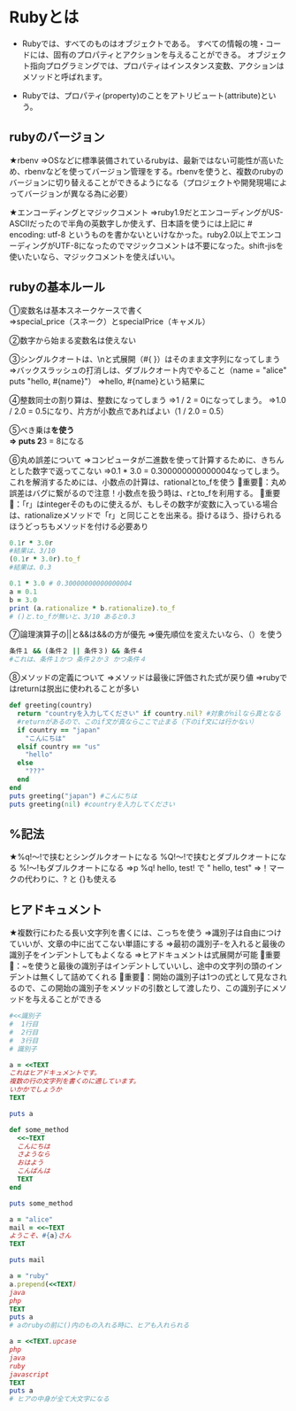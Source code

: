 # Rubyとは

* Rubyでは、すべてのものはオブジェクトである。 すべての情報の塊・コードには、固有のプロパティとアクションを与えることができる。 オブジェクト指向プログラミングでは、プロパティはインスタンス変数、アクションはメソッドと呼ばれます。  

* Rubyでは、プロパティ(property)のことをアトリビュート(attribute)という。

## rubyのバージョン

★rbenv
⇒OSなどに標準装備されているrubyは、最新ではない可能性が高いため、rbenvなどを使ってバージョン管理をする。rbenvを使うと、複数のrubyのバージョンに切り替えることができるようになる（プロジェクトや開発現場によってバージョンが異なる為に必要）

★エンコーディングとマジックコメント
⇒ruby1.9だとエンコーディングがUS-ASCIIだったので半角の英数字しか使えず、日本語を使うには上記に # encoding: utf-8 というものを書かないといけなかった。ruby2.0以上でエンコーディングがUTF-8になったのでマジックコメントは不要になった。shift-jisを使いたいなら、マジックコメントを使えばいい。

## rubyの基本ルール

①変数名は基本スネークケースで書く  
⇒special_price（スネーク）とspecialPrice（キャメル）

②数字から始まる変数名は使えない

③シングルクオートは、\nと式展開（#{ }）はそのまま文字列になってしまう
⇒バックスラッシュの打消しは、ダブルクオート内でやること（name = "alice" puts "hello, \#{name}"）
⇒hello, #{name}という結果に

④整数同士の割り算は、整数になってしまう
⇒1 / 2 = 0になってしまう。
⇒1.0 / 2.0 = 0.5になり、片方が小数点であればよい（1 / 2.0 = 0.5）

⑤べき乗は**を使う  
⇒ puts 2**3 = 8になる

⑥丸め誤差について
⇒コンピュータが二進数を使って計算するために、きちんとした数字で返ってこない
⇒0.1 * 3.0 = 0.300000000000004なってしまう。これを解消するためには、小数点の計算は、rationalとto_fを使う
🔶重要🔶：丸め誤差はバグに繋がるので注意！小数点を扱う時は、rとto_fを利用する。
🔶重要🔶：「r」はintegerそのものに使えるが、もしその数字が変数に入っている場合は、rationalizeメソッドで「r」と同じことを出来る。掛けるほう、掛けられるほうどっちもメソッドを付ける必要あり

```ruby
0.1r * 3.0r 
#結果は、3/10
(0.1r * 3.0r).to_f
#結果は、0.3

0.1 * 3.0 # 0.30000000000000004
a = 0.1
b = 3.0
print (a.rationalize * b.rationalize).to_f
# ()と.to_fが無いと、3/10 あると0.3
```


⑦論理演算子の||と&&は&&の方が優先
⇒優先順位を変えたいなら、（）を使う

```ruby
条件１ && (条件２ || 条件３) && 条件４
#これは、条件１かつ 条件２か３ かつ条件４
```

⑧メソッドの定義について
⇒メソッドは最後に評価された式が戻り値
⇒rubyではreturnは脱出に使われることが多い

```ruby
def greeting(country)
  return "countryを入力してください" if country.nil? #対象がnilなら真となる
  #returnがあるので、このif文が真ならここで止まる（下のif文には行かない）
  if country == "japan"
    "こんにちは"
  elsif country == "us"
    "hello"
  else 
    "???"
  end  
end
puts greeting("japan") #こんにちは
puts greeting(nil) #countryを入力してください
```

## %記法

★%q!～!で挟むとシングルクオートになる  %Q!～!で挟むとダブルクオートになる  %!～!もダブルクオートになる
⇒p %q! hello, test! で " hello, test"
⇒！マークの代わりに、? と {}も使える

## ヒアドキュメント

★複数行にわたる長い文字列を書くには、こっちを使う
⇒識別子は自由につけていいが、文章の中に出てこない単語にする
⇒最初の識別子-を入れると最後の識別子をインデントしてもよくなる
⇒ヒアドキュメントは式展開が可能
🔶重要🔶：~を使うと最後の識別子はインデントしていいし、途中の文字列の頭のインデントは無くして詰めてくれる
🔶重要🔶：開始の識別子は1つの式として見なされるので、この開始の識別子をメソッドの引数として渡したり、この識別子にメソッドを与えることができる

```ruby
#<<識別子
#  1行目
#  2行目
#  3行目
# 識別子

a = <<TEXT
これはヒアドキュメントです。
複数の行の文字列を書くのに適しています。
いかかでしょうか
TEXT

puts a

def some_method
  <<~TEXT
  こんにちは
  さようなら
  おはよう
  こんばんは
  TEXT
end

puts some_method

a = "alice"
mail = <<~TEXT
ようこそ、#{a}さん
TEXT

puts mail

a = "ruby"
a.prepend(<<TEXT)
java
php
TEXT
puts a
# aのrubyの前に()内のもの入れる時に、ヒアも入れられる

a = <<TEXT.upcase
php
java
ruby
javascript
TEXT
puts a
# ヒアの中身が全て大文字になる
```
